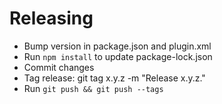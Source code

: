 # Releasing

- Bump version in package.json and plugin.xml
- Run `npm install` to update package-lock.json
- Commit changes
- Tag release: git tag x.y.z -m "Release x.y.z."
- Run `git push && git push --tags`
